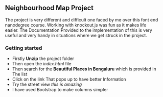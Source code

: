 ## Neighbourhood Map Project

The project is very different and difficult one faced by me over this font end nanodegree course.
Working with knockout.js was fun as it makes life easier.
The Documentation Provided to the implementation of this is very useful and very handy in situations where we get struck in the project.

### Getting started
- Firstly **Unzip** the project folder
- Then open the *index.html* file
- Then search for the **Beautiful Places in Bengaluru** which is provided in The list
- Click on the link That pops up to have better Information
- Try the street view *this is amazing*
- I have used Bootstrap to make columns simpler 

